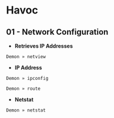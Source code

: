 # Havoc

## 01 - Network Configuration

- **Retrieves IP Addresses**

`Demon » netview`

- **IP Address**

```
Demon » ipconfig

Demon » route
```

- **Netstat**

`Demon » netstat`